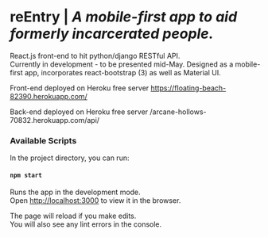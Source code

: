 # reEntry | *A mobile-first app to aid formerly incarcerated people.*

React.js front-end to hit python/django RESTful API.  
Currently in development - to be presented mid-May.
Designed as a mobile-first app, incorporates react-bootstrap (3) as well as Material UI.

Front-end deployed on Heroku free server
https://floating-beach-82390.herokuapp.com/

Back-end deployed on Heroku free server
/arcane-hollows-70832.herokuapp.com/api/

### Available Scripts

In the project directory, you can run:

#### `npm start`

Runs the app in the development mode.<br>
Open [http://localhost:3000](http://localhost:3000) to view it in the browser.

The page will reload if you make edits.<br>
You will also see any lint errors in the console.
